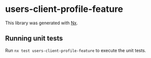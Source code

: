 # users-client-profile-feature

This library was generated with [Nx](https://nx.dev).

## Running unit tests

Run `nx test users-client-profile-feature` to execute the unit tests.
